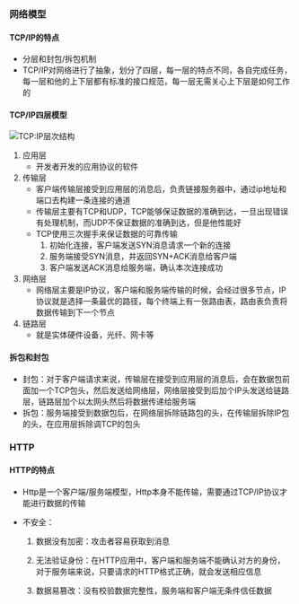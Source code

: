 

### 网络模型

#### TCP/IP的特点

- 分层和封包/拆包机制
- TCP/IP对网络进行了抽象，划分了四层，每一层的特点不同，各自完成任务，每一层和他的上下层都有标准的接口规范，每一层无需关心上下层是如何工作的

#### TCP/IP四层模型

![TCP:IP层次结构](/Library/Study/learningBlog/images/TCP:IP层次结构.png)

1. 应用层
   - 开发者开发的应用协议的软件
2. 传输层
   - 客户端传输层接受到应用层的消息后，负责链接服务器中，通过ip地址和端口去构建一条连接的通道
   - 传输层主要有TCP和UDP，TCP能够保证数据的准确到达，一旦出现错误有处理机制，而UDP不保证数据的准确到达，但是他性能好
   - TCP使用三次握手来保证数据的可靠传输
     1. 初始化连接，客户端发送SYN消息请求一个新的连接
     2. 服务端接受SYN消息，并返回SYN+ACK消息给客户端
     3. 客户端发送ACK消息给服务端，确认本次连接成功
3. 网络层
   - 网络层主要是IP协议，客户端和服务端传输的时候，会经过很多节点，IP协议就是选择一条最优的路径，每个终端上有一张路由表，路由表负责将数据传输到下一个节点
4. 链路层
   - 就是实体硬件设备，光纤、网卡等

#### 拆包和封包

- 封包：对于客户端请求来说，传输层在接受到应用层的消息后，会在数据包前面加一个TCP包头，然后发送给网络层，网络层接受到后加个IP头发送给链路层，链路层加个以太网头然后将数据传递给服务端
- 拆包：服务端接受到数据包后，在网络层拆除链路包的头，在传输层拆除IP包的头，在应用层拆除调TCP的包头



### HTTP

#### HTTP的特点

- Http是一个客户端/服务端模型，Http本身不能传输，需要通过TCP/IP协议才能进行数据的传输

- 不安全：

  1. 数据没有加密：攻击者容易获取到消息

  2. 无法验证身份：在HTTP应用中，客户端和服务端不能确认对方的身份，对于服务端来说，只要请求的HTTP格式正确，就会发送相应信息
  3. 数据易篡改：没有校验数据完整性，服务端和客户端无条件信任数据